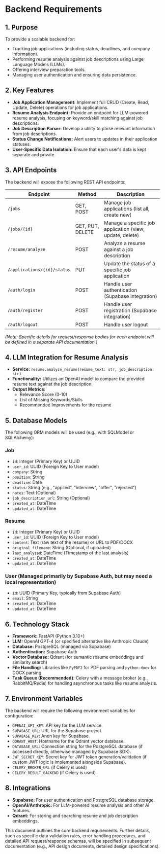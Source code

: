 # Backend Requirements

## 1. Purpose
To provide a scalable backend for:
- Tracking job applications (including status, deadlines, and company information).
- Performing resume analysis against job descriptions using Large Language Models (LLMs).
- Offering interview preparation tools.
- Managing user authentication and ensuring data persistence.

## 2. Key Features
- **Job Application Management:** Implement full CRUD (Create, Read, Update, Delete) operations for job applications.
- **Resume Analysis Endpoint:** Provide an endpoint for LLM-powered resume analysis, focusing on keyword/skill matching against job descriptions.
- **Job Description Parser:** Develop a utility to parse relevant information from job descriptions.
- **Status Change Notifications:** Alert users to updates in their application statuses.
- **User-Specific Data Isolation:** Ensure that each user's data is kept separate and private.

## 3. API Endpoints
The backend will expose the following REST API endpoints:

| Endpoint                   | Method   | Description                                         |
|----------------------------|----------|-----------------------------------------------------|
| `/jobs`                    | GET, POST| Manage job applications (list all, create new)      |
| `/jobs/{id}`               | GET, PUT, DELETE | Manage a specific job application (view, update, delete) |
| `/resume/analyze`          | POST     | Analyze a resume against a job description          |
| `/applications/{id}/status`| PUT      | Update the status of a specific job application     |
| `/auth/login`              | POST     | Handle user authentication (Supabase integration)   |
| `/auth/register`           | POST     | Handle user registration (Supabase integration)  |
| `/auth/logout`             | POST     | Handle user logout                                  |

*(Note: Specific details for request/response bodies for each endpoint will be defined in a separate API documentation.)*

## 4. LLM Integration for Resume Analysis
- **Service:** `resume.analyze_resume(resume_text: str, job_description: str)`
- **Functionality:** Utilizes an OpenAI model to compare the provided resume text against the job description.
- **Output Metrics:**
    - Relevance Score (0-10)
    - List of Missing Keywords/Skills
    - Recommended Improvements for the resume

## 5. Database Models
The following ORM models will be used (e.g., with SQLModel or SQLAlchemy):

### Job
- `id`: Integer (Primary Key) or UUID
- `user_id`: UUID (Foreign Key to User model)
- `company`: String
- `position`: String
- `deadline`: Date
- `status`: String (e.g., "applied", "interview", "offer", "rejected")
- `notes`: Text (Optional)
- `job_description_url`: String (Optional)
- `created_at`: DateTime
- `updated_at`: DateTime

### Resume
- `id`: Integer (Primary Key) or UUID
- `user_id`: UUID (Foreign Key to User model)
- `content`: Text (raw text of the resume) or URL to PDF/DOCX
- `original_filename`: String (Optional, if uploaded)
- `last_analyzed`: DateTime (Timestamp of the last analysis)
- `created_at`: DateTime
- `updated_at`: DateTime

### User (Managed primarily by Supabase Auth, but may need a local representation)
- `id`: UUID (Primary Key, typically from Supabase Auth)
- `email`: String
- `created_at`: DateTime
- `updated_at`: DateTime

## 6. Technology Stack
- **Framework:** FastAPI (Python 3.10+)
- **LLM:** OpenAI GPT-4 (or specified alternative like Anthropic Claude)
- **Database:** PostgreSQL (managed via Supabase)
- **Authentication:** Supabase Auth
- **Vector Database:** Qdrant (for semantic resume embeddings and similarity search)
- **File Handling:** Libraries like `PyPDF2` for PDF parsing and `python-docx` for DOCX parsing.
- **Task Queue (Recommended):** Celery with a message broker (e.g., RabbitMQ/Redis) for handling asynchronous tasks like resume analysis.

## 7. Environment Variables
The backend will require the following environment variables for configuration:
- `OPENAI_API_KEY`: API key for the LLM service.
- `SUPABASE_URL`: URL for the Supabase project.
- `SUPABASE_KEY`: Anon key for Supabase.
- `QDRANT_HOST`: Hostname for the Qdrant vector database.
- `DATABASE_URL`: Connection string for the PostgreSQL database (if accessed directly, otherwise managed by Supabase SDK).
- `JWT_SECRET_KEY`: Secret key for JWT token generation/validation (if custom JWT logic is implemented alongside Supabase).
- `CELERY_BROKER_URL` (if Celery is used)
- `CELERY_RESULT_BACKEND` (if Celery is used)

## 8. Integrations
- **Supabase:** For user authentication and PostgreSQL database storage.
- **OpenAI/Anthropic:** For LLM-powered resume analysis and other AI features.
- **Qdrant:** For storing and searching resume and job description embeddings.

This document outlines the core backend requirements. Further details, such as specific data validation rules, error handling procedures, and detailed API request/response schemas, will be specified in subsequent documentation (e.g., API design documents, detailed design specifications).
